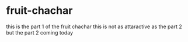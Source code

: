 # fruit-chachar
this is the part 1 of the fruit chachar  this is not as attaractive as the part 2 but the part 2 coming today
